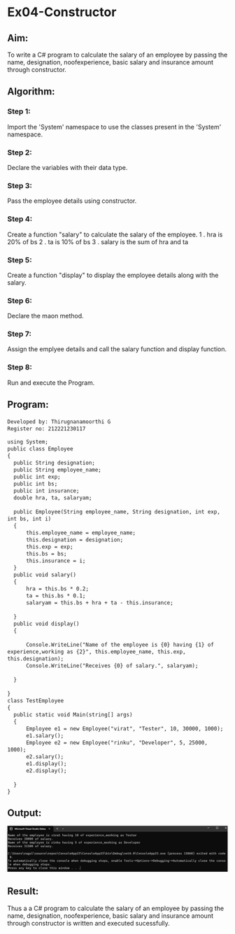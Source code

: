 # Ex04-Constructor
## Aim:
 To write a C# program to calculate the salary of an employee by passing the name, designation, noofexperience, basic salary and insurance amount through constructor.
 
 ## Algorithm:
### Step 1:
Import the 'System' namespace to use the classes present in the 'System' namespace.

### Step 2:
Declare the variables with their data type.

### Step 3:
Pass the employee details using constructor.

### Step 4:
Create a function "salary" to calculate the salary of the employee. 1 . hra is 20% of bs 2 . ta is 10% of bs 3 . salary is the sum of hra and ta

### Step 5:
Create a function "display" to display the employee details along with the salary.

### Step 6:
Declare the maon method.

### Step 7:
Assign the emplyee details and call the salary function and display function.

### Step 8:
Run and execute the Program.
 
 
 ## Program:
 ```
 Developed by: Thirugnanamoorthi G
 Register no: 212221230117
 ```
 ```
 using System;
public class Employee
{
   public String designation;
   public String employee_name;
   public int exp;
   public int bs;
   public int insurance;
   double hra, ta, salaryam;

   public Employee(String employee_name, String designation, int exp, int bs, int i)
   {
       this.employee_name = employee_name;
       this.designation = designation;
       this.exp = exp;
       this.bs = bs;
       this.insurance = i;
   }
   public void salary()
   {
       hra = this.bs * 0.2;
       ta = this.bs * 0.1;
       salaryam = this.bs + hra + ta - this.insurance;

   }
   public void display()
   {

       Console.WriteLine("Name of the employee is {0} having {1} of experience,working as {2}", this.employee_name, this.exp, this.designation);
       Console.WriteLine("Receives {0} of salary.", salaryam);

   }

}
class TestEmployee
{
   public static void Main(string[] args)
   {
       Employee e1 = new Employee("virat", "Tester", 10, 30000, 1000);
       e1.salary();
       Employee e2 = new Employee("rinku", "Developer", 5, 25000, 1000);
       e2.salary();
       e1.display();
       e2.display();

   }
}

 ```
 
 ## Output:
 ![exp4](img.png)
 
 ## Result:
Thus a a C# program to calculate the salary of an employee by passing the name, designation, noofexperience, basic salary and insurance amount through constructor is written and executed sucessfully.
